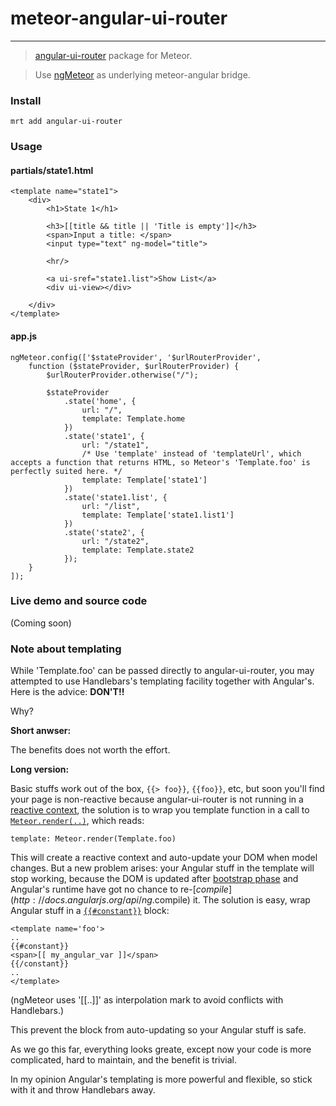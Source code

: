 meteor-angular-ui-router
========================
- - -
> [angular-ui-router](https://github.com/angular-ui/ui-router "angular-ui-router") package for Meteor.

> Use [ngMeteor](https://github.com/loneleeandroo/ngMeteor "ngMeteor") as underlying meteor-angular bridge.

### Install
```
mrt add angular-ui-router
```

### Usage

#### partials/state1.html
```
<template name="state1">
    <div>
        <h1>State 1</h1>

        <h3>[[title && title || 'Title is empty']]</h3>
        <span>Input a title: </span>
        <input type="text" ng-model="title">

        <hr/>

        <a ui-sref="state1.list">Show List</a>
        <div ui-view></div>

    </div>
</template>
```

#### app.js
```
ngMeteor.config(['$stateProvider', '$urlRouterProvider',
    function ($stateProvider, $urlRouterProvider) {
        $urlRouterProvider.otherwise("/");

        $stateProvider
            .state('home', {
                url: "/",
                template: Template.home
            })
            .state('state1', {
                url: "/state1",
                /* Use 'template' instead of 'templateUrl', which accepts a function that returns HTML, so Meteor's 'Template.foo' is perfectly suited here. */
                template: Template['state1']
            })
            .state('state1.list', {
                url: "/list",
                template: Template['state1.list1']
            })
            .state('state2', {
                url: "/state2",
                template: Template.state2
            });
    }
]);
```

### Live demo and source code
(Coming soon)


### Note about templating
While 'Template.foo' can be passed directly to angular-ui-router, you may attempted to use Handlebars's templating facility together with Angular's. Here is the advice: **DON'T!!**

Why?

**Short anwser:**

The benefits does not worth the effort.

**Long version:**

Basic stuffs work out of the box, `{{> foo}}`, `{{foo}}`, etc, but soon you'll find your page is non-reactive because angular-ui-router is not running in a [reactive context](http://docs.meteor.com/#reactivity), the solution is to wrap you template function in a call to [`Meteor.render(..)`](http://docs.meteor.com/#meteor_render), which reads:
```
template: Meteor.render(Template.foo)
```
This will create a reactive context and auto-update your DOM when model changes.
But a new problem arises: your Angular stuff in the template will stop working, because the DOM is updated after [bootstrap phase](http://docs.angularjs.org/api/angular.bootstrap) and Angular's runtime have got no chance to re-[$compile](http://docs.angularjs.org/api/ng.$compile) it. The solution is easy, wrap Angular stuff in a [`{{#constant}}`](http://docs.meteor.com/#constant) block:
```
<template name='foo'>
..
{{#constant}}
<span>[[ my_angular_var ]]</span>
{{/constant}}
..
</template>
```
(ngMeteor uses '[[..]]' as interpolation mark to avoid conflicts with Handlebars.)

This prevent the block from auto-updating so your Angular stuff is safe.

As we go this far, everything looks greate, except now your code is more complicated, hard to maintain, and the benefit is trivial.

In my opinion Angular's templating is more powerful and flexible, so stick with it and throw Handlebars away.

